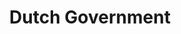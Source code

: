 ---
schema: default
title: Dutch Government
description: ''
logo: >-
  http://www.career-magazine.nl/wp-content/uploads/2016/10/rijkslogo-overheid.png
---